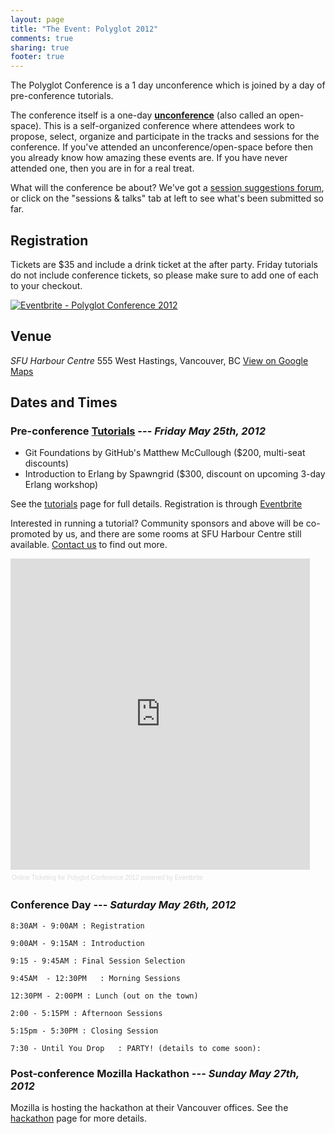 ```yaml
---
layout: page
title: "The Event: Polyglot 2012"
comments: true
sharing: true
footer: true
---
```


The Polyglot Conference is a 1 day unconference which is joined by a day of
pre-conference tutorials.

The conference itself is a one-day [__unconference__][unconference] (also called
an open-space). This is a self-organized conference where attendees work to
propose, select, organize and participate in the tracks and sessions for the
conference.  If you've attended an unconference/open-space before then you
already know how amazing these events are. If you have never attended one, then
you are in for a real treat.

What will the conference be about? We've got a [session suggestions forum](http://polyglotconf.uservoice.com), or click on the "sessions & talks" tab at left to see what's been submitted so far.

## Registration

Tickets are $35 and include a drink ticket at the after party. Friday tutorials do not include conference tickets, so please make sure to add one of each to your checkout.

<a href="http://www.eventbrite.com/event/3026740061?ref=ebtnebregn" target="_blank"><img src="http://www.eventbrite.com/custombutton?eid=3026740061" alt="Eventbrite - Polyglot Conference 2012" /></a>

## Venue

*SFU Harbour Centre*
555 West Hastings, Vancouver, BC
[View on Google Maps](http://maps.google.com/maps?q=49.2845122175,-123.112257549+(SFU%20Harbour%20Centre))

## Dates and Times

### Pre-conference [Tutorials](/tutorials) --- _Friday May 25th, 2012_

* Git Foundations by GitHub's Matthew McCullough ($200, multi-seat discounts)
* Introduction to Erlang by Spawngrid ($300, discount on upcoming 3-day Erlang workshop)

See the [tutorials](/tutorials) page for full details. Registration is through [Eventbrite](https://polyglotconf2012.eventbrite.com/)

Interested in running a tutorial? Community sponsors and above will be co-promoted by us, and there are some rooms at SFU Harbour Centre still available. [Contact us](https://www.eventbrite.com/contact-organizer?eid=3026740061) to find out more.

<div class="media" style="height: auto; width:95%; text-align:left;" ><iframe  src="http://www.eventbrite.com/tickets-external?eid=3026740061&ref=etckt" frameborder="0" height="498" width="100%" vspace="0" hspace="0" marginheight="5" marginwidth="5" scrolling="auto" allowtransparency="true"></iframe><div style="font-family:Helvetica, Arial; font-size:10px; padding:5px 0 5px; margin:2px; width:100%; text-align:left;" ><a style="color:#ddd; text-decoration:none;" target="_blank" href="http://www.eventbrite.com/r/etckt" >Online Ticketing</a><span style="color:#ddd;" > for </span><a style="color:#ddd; text-decoration:none;" target="_blank" href="http://polyglotconf2012.eventbrite.com?ref=etckt" >Polyglot Conference 2012</a><span style="color:#ddd;" > powered by </span><a style="color:#ddd; text-decoration:none;" target="_blank" href="http://www.eventbrite.com?ref=etckt" >Eventbrite</a></div></div>

### Conference Day --- _Saturday May 26th, 2012_

    8:30AM - 9:00AM : Registration

    9:00AM - 9:15AM : Introduction

    9:15 - 9:45AM : Final Session Selection

    9:45AM  - 12:30PM   : Morning Sessions

    12:30PM - 2:00PM : Lunch (out on the town)

    2:00 - 5:15PM : Afternoon Sessions
    
    5:15pm - 5:30PM : Closing Session

    7:30 - Until You Drop   : PARTY! (details to come soon): 

### Post-conference Mozilla Hackathon --- _Sunday May 27th, 2012_

Mozilla is hosting the hackathon at their Vancouver offices. See the [hackathon](/hackathon) page for more details.

[unconference]: http://en.wikipedia.org/wiki/Unconference
